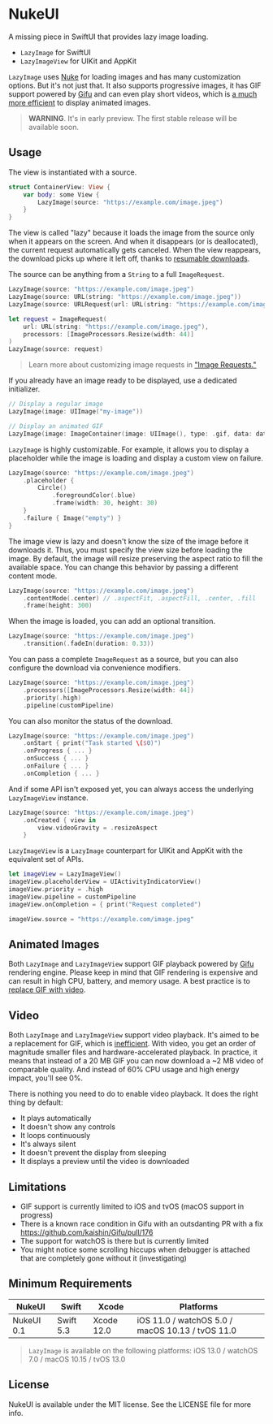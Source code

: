 # NukeUI

A missing piece in SwiftUI that provides lazy image loading.

- `LazyImage` for SwiftUI
- `LazyImageView` for UIKit and AppKit

`LazyImage` uses [Nuke](https://github.com/kean/Nuke) for loading images and has many customization options. But it's not just that. It also supports progressive images, it has GIF support powered by [Gifu](https://github.com/kaishin/Gifu) and can even play short videos, which is [a much more efficient](https://web.dev/replace-gifs-with-videos/) to display animated images.

> **WARNING**. It's in early preview. The first stable release will be available soon.

## Usage

The view is instantiated with a source.

```swift
struct ContainerView: View {
    var body: some View {
        LazyImage(source: "https://example.com/image.jpeg")
    }
}
```

The view is called "lazy" because it loads the image from the source only when it appears on the screen. And when it disappears (or is deallocated), the current request automatically gets canceled. When the view reappears, the download picks up where it left off, thanks to [resumable downloads](https://kean.blog/post/resumable-downloads). 

The source can be anything from a `String` to a full `ImageRequest`.

```swift
LazyImage(source: "https://example.com/image.jpeg")
LazyImage(source: URL(string: "https://example.com/image.jpeg"))
LazyImage(source: URLRequest(url: URL(string: "https://example.com/image.jpeg")!))

let request = ImageRequest(
    url: URL(string: "https://example.com/image.jpeg"),
    processors: [ImageProcessors.Resize(width: 44)]
)
LazyImage(source: request)
```

> Learn more about customizing image requests in ["Image Requests."](https://kean.blog/nuke/guides/customizing-requests)

If you already have an image ready to be displayed, use a dedicated initializer.

```swift
// Display a regular image
LazyImage(image: UIImage("my-image"))

// Display an animated GIF
LazyImage(image: ImageContainer(image: UIImage(), type: .gif, data: data))
```

`LazyImage` is highly customizable. For example, it allows you to display a placeholder while the image is loading and display a custom view on failure.

```swift
LazyImage(source: "https://example.com/image.jpeg")
    .placeholder {
        Circle()
            .foregroundColor(.blue)
            .frame(width: 30, height: 30)
    }
    .failure { Image("empty") }
}
```

The image view is lazy and doesn't know the size of the image before it downloads it. Thus, you must specify the view size before loading the image. By default, the image will resize preserving the aspect ratio to fill the available space. You can change this behavior by passing a different content mode.

```swift
LazyImage(source: "https://example.com/image.jpeg")
    .contentMode(.center) // .aspectFit, .aspectFill, .center, .fill
    .frame(height: 300)
```

When the image is loaded, you can add an optional transition.

```swift
LazyImage(source: "https://example.com/image.jpeg")
    .transition(.fadeIn(duration: 0.33))
```

You can pass a complete `ImageRequest` as a source, but you can also configure the download via convenience modifiers.

```swift
LazyImage(source: "https://example.com/image.jpeg")
    .processors([ImageProcessors.Resize(width: 44])
    .priority(.high)
    .pipeline(customPipeline)
```

You can also monitor the status of the download.

```swift
LazyImage(source: "https://example.com/image.jpeg")
    .onStart { print("Task started \($0)")
    .onProgress { ... }
    .onSuccess { ... }
    .onFailure { ... }
    .onCompletion { ... }
```

And if some API isn't exposed yet, you can always access the underlying `LazyImageView` instance.

```swift
LazyImage(source: "https://example.com/image.jpeg")
    .onCreated { view in 
        view.videoGravity = .resizeAspect
    }
```

`LazyImageView` is a `LazyImage` counterpart for UIKit and AppKit with the equivalent set of APIs.

```swift
let imageView = LazyImageView()
imageView.placeholderView = UIActivityIndicatorView()
imageView.priority = .high
imageView.pipeline = customPipeline
imageView.onCompletion = { print("Request completed")

imageView.source = "https://example.com/image.jpeg"
````

## Animated Images

Both `LazyImage` and `LazyImageView` support GIF playback powered by [Gifu](https://github.com/kaishin/Gifu) rendering engine. Please keep in mind that GIF rendering is expensive and can result in high CPU, battery, and memory usage. A best practice is to [replace GIF with video](https://web.dev/replace-gifs-with-videos/).

## Video

Both `LazyImage` and `LazyImageView` support video playback. It's aimed to be a replacement for GIF, which is [inefficient](https://web.dev/replace-gifs-with-videos/). With video, you get an order of magnitude smaller files and hardware-accelerated playback. In practice, it means that instead of a 20 MB GIF you can now download a ~2 MB video of comparable quality. And instead of 60% CPU usage and high energy impact, you'll see 0%.

There is nothing you need to do to enable video playback. It does the right thing by default:

- It plays automatically
- It doesn't show any controls
- It loops continuously
- It's always silent
- It doesn't prevent the display from sleeping
- It displays a preview until the video is downloaded

## Limitations

- GIF support is currently limited to iOS and tvOS (macOS support in progress)
- There is a known race condition in Gifu with an outsdanting PR with a fix https://github.com/kaishin/Gifu/pull/176
- The support for watchOS is there but is currently limited
- You might notice some scrolling hiccups when debugger is attached that are completely gone without it (investigating) 

## Minimum Requirements

| NukeUI          | Swift           | Xcode           | Platforms                                         |
|---------------|-----------------|-----------------|---------------------------------------------------|
| NukeUI 0.1    | Swift 5.3       | Xcode 12.0      | iOS 11.0 / watchOS 5.0 / macOS 10.13 / tvOS 11.0  |

> `LazyImage` is available on the following platforms: iOS 13.0 / watchOS 7.0 / macOS 10.15 / tvOS 13.0

## License

NukeUI is available under the MIT license. See the LICENSE file for more info.
